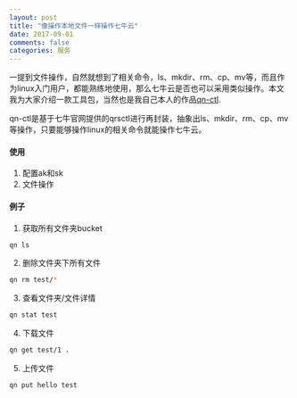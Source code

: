 ```yaml
---
layout: post
title: "像操作本地文件一样操作七牛云"
date: 2017-09-01
comments: false
categories: 服务
---
```


一提到文件操作，自然就想到了相关命令，ls、mkdir、rm、cp、mv等，而且作为linux入门用户，都能熟练地使用，那么七牛云是否也可以采用类似操作。本文我为大家介绍一款工具包，当然也是我自己本人的作品[qn-ctl](https://github.com/smallmuou/qn-ctl).

qn-ctl是基于七牛官网提供的qrsctl进行再封装，抽象出ls、mkdir、rm、cp、mv等操作，只要能够操作linux的相关命令就能操作七牛云。


#### 使用

1. 配置ak和sk
2. 文件操作

#### 例子

1. 获取所有文件夹bucket

```bash
qn ls
```

2. 删除文件夹下所有文件

```bash
qn rm test/*
```

3. 查看文件夹/文件详情

```bash
qn stat test
```

4. 下载文件

```bash
qn get test/1 .
```

5. 上传文件

```bash
qn put hello test
```
